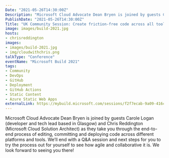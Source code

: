 ```yaml
---
Date: "2021-05-26T14:30:00Z"
Description: "Microsoft Cloud Advocate Dean Bryen is joined by guests Carole Logan (developer and tech lead based in Glasgow) and Chris Reddington (Microsoft Cloud Solution Architect) as they take you through the end-to-end process of editing, committing and deploying code across different platforms and tools.  We’ll end with a Q&A session and next steps for you to try the process out for yourself to see how agile and collaborative it is. We look forward to seeing you there!"
PublishDate: "2021-05-26T14:30:00Z"
Title: "UK Community Session: Create friction-free code across all tools and frameworks"
image: images/build-2021.jpg
hosts:
- chrisreddington
images:
- images/build-2021.jpg
- img/cloudwithchris.png
talkType: "Conference"
eventName: "Microsoft Build 2021"
tags:
- Community
- DevOps
- GitHub
- Deployment
- GitHub Actions
- Static Content
- Azure Static Web Apps
externalLink: https://mybuild.microsoft.com/sessions/f2f7ecab-9a09-416c-b3c6-f20c8d1556f9?source=sessions
---
```

Microsoft Cloud Advocate Dean Bryen is joined by guests Carole Logan (developer and tech lead based in Glasgow) and Chris Reddington (Microsoft Cloud Solution Architect) as they take you through the end-to-end process of editing, committing and deploying code across different platforms and tools.  We’ll end with a Q&A session and next steps for you to try the process out for yourself to see how agile and collaborative it is. We look forward to seeing you there!